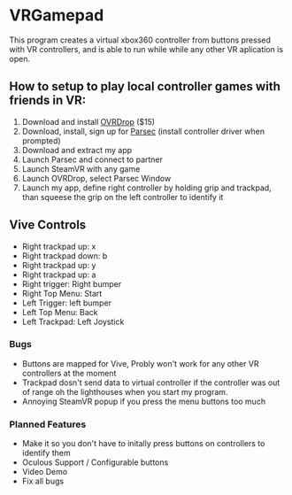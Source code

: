 # VRGamepad
This program creates a virtual xbox360 controller from buttons pressed with VR controllers, and is able to run while while any other VR aplication is open.

## How to setup to play local controller games with friends in VR:
1. Download and install [OVRDrop](https://store.steampowered.com/app/586210/OVRdrop/) ($15)
2. Download, install, sign up for [Parsec](https://parsecgaming.com/downloads) (install controller driver when prompted)
3. Download and extract my app
4. Launch Parsec and connect to partner
5. Launch SteamVR with any game
6. Launch OVRDrop, select Parsec Window
7. Launch my app, define right controller by holding grip and trackpad, than squeese the grip on the left controller to identify it

## Vive Controls
- Right trackpad up: x
- Right trackpad down: b
- Right trackpad up: y
- Right trackpad up: a
- Right trigger: Right bumper
- Right Top Menu: Start
- Left Trigger: left bumper
- Left Top Menu: Back
- Left Trackpad: Left Joystick

### Bugs
- Buttons are mapped for Vive, Probly won't work for any other VR controllers at the moment
- Trackpad dosn't send data to virtual controller if the controller was out of range oh the lighthouses when you start my program.
- Annoying SteamVR popup if you press the menu buttons too much


### Planned Features
- Make it so you don't have to initally press buttons on controllers to identify them
- Oculous Support / Configurable buttons
- Video Demo
- Fix all bugs
